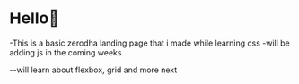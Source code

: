 # Hello👋
-This is a basic zerodha landing page that i made while learning css
-will be adding js in the coming weeks

--will learn about flexbox, grid and more next